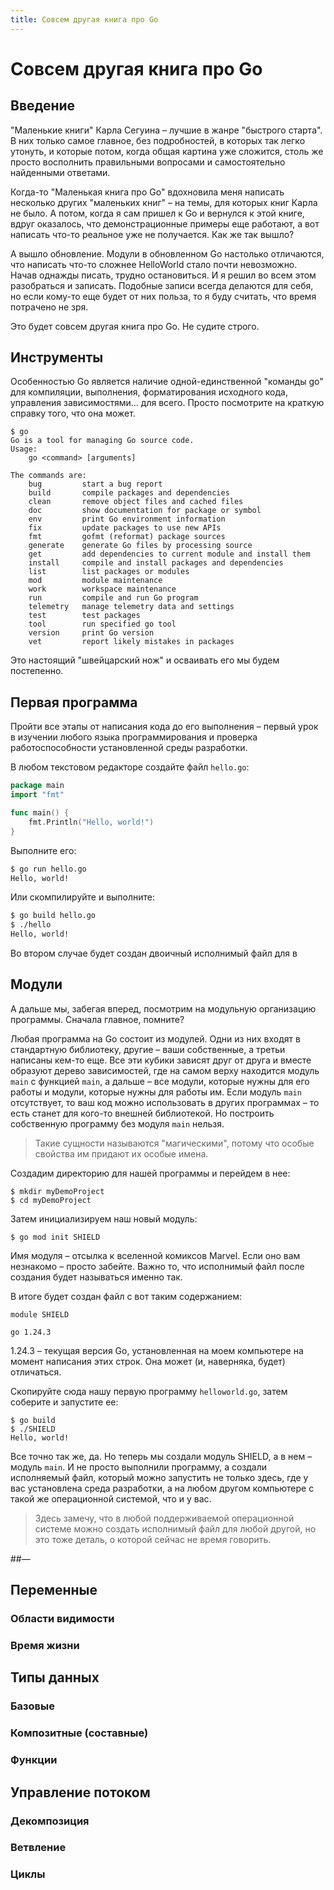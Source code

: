 ```yaml
---
title: Совсем другая книга про Go
---
```


# Совсем другая книга про Go
## Введение

"Маленькие книги" Карла Сегуина – лучшие в жанре "быстрого старта". В них только самое главное, без подробностей, в которых так легко утонуть, и которые потом, когда общая картина уже сложится, столь же просто восполнить правильными вопросами и самостоятельно найденными ответами.

Когда-то "Маленькая книга про Go" вдохновила меня написать несколько других "маленьких книг" – на темы, для которых книг Карла не было. А потом, когда я сам пришел к Go и вернулся к этой книге, вдруг оказалось, что демонстрационные примеры еще работают, а вот написать что-то реальное уже не получается. Как же так вышло?

А вышло обновление. Модули в обновленном Go настолько отличаются, что написать что-то сложнее HelloWorld стало почти невозможно. Начав однажды писать, трудно остановиться. И я решил во всем этом разобраться и записать. Подобные записи всегда делаются для себя, но если кому-то еще будет от них польза, то я буду считать, что время потрачено не зря.

Это будет совсем другая книга про Go. Не судите строго.

## Инструменты

Особенностью Go является наличие одной-единственной "команды go" для компиляции, выполнения, форматирования исходного кода, управления зависимостями… для всего. Просто посмотрите на краткую справку того, что она может.

~~~
$ go
Go is a tool for managing Go source code.
Usage:
	go <command> [arguments]

The commands are:
	bug         start a bug report
	build       compile packages and dependencies
	clean       remove object files and cached files
	doc         show documentation for package or symbol
	env         print Go environment information
	fix         update packages to use new APIs
	fmt         gofmt (reformat) package sources
	generate    generate Go files by processing source
	get         add dependencies to current module and install them
	install     compile and install packages and dependencies
	list        list packages or modules
	mod         module maintenance
	work        workspace maintenance
	run         compile and run Go program
	telemetry   manage telemetry data and settings
	test        test packages
	tool        run specified go tool
	version     print Go version
	vet         report likely mistakes in packages
~~~

Это настоящий "швейцарский нож" и осваивать его мы будем постепенно.

## Первая программа

Пройти все этапы от написания кода до его выполнения – первый урок в изучении любого языка программирования и проверка работоспособности установленной среды разработки.

В любом текстовом редакторе создайте файл `hello.go`:

~~~go
package main
import "fmt"

func main() {
    fmt.Println("Hello, world!")
}
~~~

Выполните его:

~~~bash
$ go run hello.go
Hello, world!
~~~

Или скомпилируйте и выполните:

~~~bash
$ go build hello.go
$ ./hello
Hello, world!
~~~

Во втором случае будет создан двоичный исполнимый файл для в



## Модули

А дальше мы, забегая вперед, посмотрим на модульную организацию программы. Сначала главное, помните?

Любая программа на Go состоит из модулей. Одни из них входят в стандартную библиотеку, другие – ваши собственные, а третьи написаны кем-то еще. Все эти кубики зависят друг от друга и вместе образуют дерево зависимостей, где на самом верху находится модуль `main` c функцией `main`, а дальше – все модули, которые нужны для его работы и модули, которые нужны для работы им. Если модуль `main` отсутствует, то ваш код можно использовать в других программах – то есть станет для кого-то внешней библиотекой. Но построить собственную программу без модуля `main` нельзя. 

> Такие сущности называются "магическими", потому что особые свойства им придают их особые имена.

















Создадим директорию для нашей программы и перейдем в нее:

~~~
$ mkdir myDemoProject
$ cd myDemoProject
~~~

Затем инициализируем наш новый модуль:

~~~
$ go mod init SHIELD
~~~

Имя модуля – отсылка к вселенной комиксов Marvel. Если оно вам незнакомо – просто забейте. Важно то, что исполнимый файл после создания будет называться именно так.

В итоге будет создан файл с вот таким содержанием:

~~~
module SHIELD

go 1.24.3
~~~

1.24.3 – текущая версия Go, установленная на моем компьютере на момент написания этих строк. Она может (и, наверняка, будет) отличаться.

Скопируйте сюда нашу первую программу `helloworld.go`, затем соберите и запустите ее:

~~~
$ go build
$ ./SHIELD
Hello, world!
~~~

Все точно так же, да. Но теперь мы создали модуль SHIELD, а в нем – модуль `main`. И не просто выполнили программу, а создали исполняемый файл, который можно запустить не только здесь, где у вас установлена среда разработки, а на любом другом компьютере с такой же операционной системой, что и у вас.

> Здесь замечу, что в любой поддерживаемой операционной системе можно создать исполнимый файл для любой другой, но это тоже деталь, о которой сейчас не время говорить.





##— 

## Переменные

### Области видимости

### Время жизни

## Типы данных

### Базовые

### Композитные (составные)

### Функции

## Управление потоком

### Декомпозиция

### Ветвление

### Циклы
